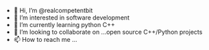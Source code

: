 - 👋 Hi, I’m @realcompetentbit
- 👀 I’m interested in software development
- 🌱 I’m currently learning python C++
- 💞️ I’m looking to collaborate on ...open source C++/Python projects 
- 📫 How to reach me ...

<!---
realcompetentbit/realcompetentbit is a ✨ special ✨ repository because its `README.md` (this file) appears on your GitHub profile.
You can click the Preview link to take a look at your changes.
--->
